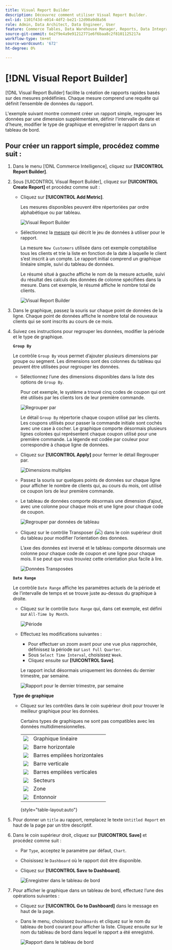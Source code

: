 ```yaml
---
title: Visual Report Builder
description: Découvrez comment utiliser Visual Report Builder.
exl-id: 1101f43d-e014-4df2-be21-12d90a9d8a56
role: Admin, Data Architect, Data Engineer, User
feature: Commerce Tables, Data Warehouse Manager, Reports, Data Integration
source-git-commit: 6e2f9e4a9e91212771e6f6baa8c2f8101125217a
workflow-type: tm+mt
source-wordcount: '672'
ht-degree: 0%

---
```


# [!DNL Visual Report Builder]

[!DNL Visual Report Builder] facilite la création de rapports rapides basés sur des mesures prédéfinies. Chaque mesure comprend une requête qui définit l’ensemble de données du rapport.

L&#39;exemple suivant montre comment créer un rapport simple, regrouper les données par une dimension supplémentaire, définir l&#39;intervalle de date et d&#39;heure, modifier le type de graphique et enregistrer le rapport dans un tableau de bord.

## Pour créer un rapport simple, procédez comme suit :

1. Dans le menu [!DNL Commerce Intelligence], cliquez sur **[!UICONTROL Report Builder]**.

1. Sous [!UICONTROL Visual Report Builder], cliquez sur **[!UICONTROL Create Report]** et procédez comme suit :

   * Cliquez sur **[!UICONTROL Add Metric]**.

     Les mesures disponibles peuvent être répertoriées par ordre alphabétique ou par tableau.

     ![Visual Report Builder](../../assets/magento-bi-visual-report-builder-add-metric.png)

   * Sélectionnez la [mesure](../../data-user/reports/ess-manage-data-metrics.md) qui décrit le jeu de données à utiliser pour le rapport.

     La mesure `New Customers` utilisée dans cet exemple comptabilise tous les clients et trie la liste en fonction de la date à laquelle le client s’est inscrit à un compte. Le rapport initial comprend un graphique linéaire simple, suivi du tableau de données.

     Le résumé situé à gauche affiche le nom de la mesure actuelle, suivi du résultat des calculs des données de colonne spécifiées dans la mesure. Dans cet exemple, le résumé affiche le nombre total de clients.

     ![Visual Report Builder](../../assets/magento-bi-report-builder-untitled.png)

1. Dans le graphique, passez la souris sur chaque point de données de la ligne. Chaque point de données affiche le nombre total de nouveaux clients qui se sont inscrits au cours de ce mois.

1. Suivez ces instructions pour regrouper les données, modifier la période et le type de graphique.

   **`Group By`**

   Le contrôle `Group By` vous permet d’ajouter plusieurs dimensions par groupe ou segment. Les dimensions sont des colonnes du tableau qui peuvent être utilisées pour regrouper les données.

   * Sélectionnez l’une des dimensions disponibles dans la liste des options de `Group By`.

     Pour cet exemple, le système a trouvé cinq codes de coupon qui ont été utilisés par les clients lors de leur première commande.

     ![Regrouper par](../../assets/magento-bi-report-builder-group-by-dimensions.png)

     Le détail `Group By` répertorie chaque coupon utilisé par les clients. Les coupons utilisés pour passer la commande initiale sont cochés avec une case à cocher. Le graphique comporte désormais plusieurs lignes colorées qui représentent chaque coupon utilisé pour une première commande. La légende est codée par couleur pour correspondre à chaque ligne de données.

   * Cliquez sur **[!UICONTROL Apply]** pour fermer le détail Regrouper par.

     ![Dimensions multiples](../../assets/magento-bi-report-builder-group-by-dimension-detail.png)

   * Passez la souris sur quelques points de données sur chaque ligne pour afficher le nombre de clients qui, au cours du mois, ont utilisé ce coupon lors de leur première commande.

   * Le tableau de données comporte désormais une dimension d’ajout, avec une colonne pour chaque mois et une ligne pour chaque code de coupon.

     ![Regrouper par données de tableau](../../assets/magento-bi-report-builder-group-by-table-data.png)

   * Cliquez sur le contrôle Transposer (![](../../assets/magento-bi-btn-transpose.png)) dans le coin supérieur droit du tableau pour modifier l’orientation des données.

     L’axe des données est inversé et le tableau comporte désormais une colonne pour chaque code de coupon et une ligne pour chaque mois. Il se peut que vous trouviez cette orientation plus facile à lire.

     ![Données Transposées](../../assets/magento-bi-report-builder-group-by-table-data-transposed.png)

   **`Date Range`**

   Le contrôle `Date Range` affiche les paramètres actuels de la période et de l’intervalle de temps et se trouve juste au-dessus du graphique à droite.

   * Cliquez sur le contrôle `Date Range` qui, dans cet exemple, est défini sur `All-Time by Month`.

     ![Période](../../assets/magento-bi-report-builder-date-range.png)

   * Effectuez les modifications suivantes :

      * Pour effectuer un zoom avant pour une vue plus rapprochée, définissez la période sur `Last Full Quarter`.
      * Sous `Select Time Interval`, choisissez `Week`.
      * Cliquez ensuite sur **[!UICONTROL Save]**.

     Le rapport inclut désormais uniquement les données du dernier trimestre, par semaine.

     ![Rapport pour le dernier trimestre, par semaine](../../assets/magento-bi-report-builder-date-range-quarter-by-week-chart.png)

   **Type de graphique**

   * Cliquez sur les contrôles dans le coin supérieur droit pour trouver le meilleur graphique pour les données.

     Certains types de graphiques ne sont pas compatibles avec les données multidimensionnelles.

     | | |
     |-----|-----|
     | ![](../../assets/magento-bi-btn-chart-line.png) | Graphique linéaire |
     | ![](../../assets/magento-bi-btn-chart-horz-bar.png) | Barre horizontale |
     | ![](../../assets/magento-bi-btn-chart-horz-stacked-bar.png) | Barres empilées horizontales |
     | ![](../../assets/magento-bi-btn-chart-vert-bar.png) | Barre verticale |
     | ![](../../assets/magento-bi-btn-chart-vert-stacked-bar.png) | Barres empilées verticales |
     | ![](../../assets/magento-bi-btn-chart-pie.png) | Secteurs |
     | ![](../../assets/magento-bi-btn-chart-area.png) | Zone |
     | ![](../../assets/magento-bi-btn-chart-funnel.png) | Entonnoir |

     {style="table-layout:auto"}

1. Pour donner un `title` au rapport, remplacez le texte `Untitled Report` en haut de la page par un titre descriptif.

1. Dans le coin supérieur droit, cliquez sur **[!UICONTROL Save]** et procédez comme suit :

   * Par `Type`, acceptez le paramètre par défaut, `Chart`.

   * Choisissez le `Dashboard` où le rapport doit être disponible.

   * Cliquez sur **[!UICONTROL Save to Dashboard]**.

     ![Enregistrer dans le tableau de bord](../../assets/magento-bi-report-builder-save-to-dashboard.png)

1. Pour afficher le graphique dans un tableau de bord, effectuez l’une des opérations suivantes :

   * Cliquez sur **[!UICONTROL Go to Dashboard]** dans le message en haut de la page.

   * Dans le menu, choisissez `Dashboards` et cliquez sur le nom du tableau de bord courant pour afficher la liste. Cliquez ensuite sur le nom du tableau de bord dans lequel le rapport a été enregistré.

     ![ Rapport dans le tableau de bord ](../../assets/magento-bi-report-builder-my-dashboard.png)
